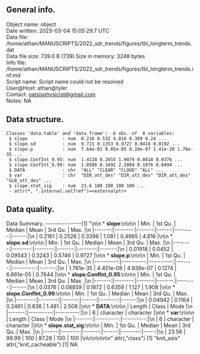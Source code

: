 <!-- This is a markdown file. -->


 General info.
---------------

Object name:    object      
Date written:   2023-03-04 15:05:29.7 UTC  
Data file:      /home/athan/MANUSCRIPTS/2022_sdr_trends/figures/tbl_longterm_trends.dat      
Data file size: 739.0 B (739) 
Size in memory: 3248 bytes      
Info file:      /home/athan/MANUSCRIPTS/2022_sdr_trends/figures/tbl_longterm_trends.inf.md      
Script name:    Script name could not be resolved      
User@Host:      athan@tyler   
Contact:        <natsisphysicist@gmail.com>      
Notes:          NA      


 Data structure.
-----------------

```
Classes 'data.table' and 'data.frame':	6 obs. of  8 variables:
 $ slope             : num  0.216 0.532 4.816 0.389 0.24 ...
 $ slope.sd          : num  0.721 0.1353 0.9727 0.0418 0.0192 ...
 $ slope.p           : num  7.64e-01 8.85e-05 8.10e-07 1.41e-20 1.76e-35 ...
 $ slope.ConfInt_0.95: num  1.4138 0.2655 1.9079 0.0818 0.0376 ...
 $ slope.ConfInt_0.99: num  1.8586 0.3492 2.5084 0.1076 0.0494 ...
 $ DATA              : chr  "ALL" "CLEAR" "CLOUD" "ALL" ...
 $ var               : chr  "DIR_att_des" "DIR_att_des" "DIR_att_des" "GLB_att_des" ...
 $ slope.stat_sig    : num  23.6 100 100 100 100 ...
 - attr(*, ".internal.selfref")=<externalptr> 
```


 Data quality.
---------------
 Data Summary.
---------------[1] "\n\n  * **slope**:\n\n\n    |   Min. | 1st Qu. | Median |  Mean | 3rd Qu. |  Max. |\n    |-------:|--------:|-------:|------:|--------:|------:|\n    | 0.2161 |  0.2526 | 0.3396 | 1.081 |  0.4965 | 4.816 |\n\n  * **slope.sd**:\n\n\n    |    Min. | 1st Qu. |  Median |   Mean | 3rd Qu. |   Max. |\n    |--------:|--------:|--------:|-------:|--------:|-------:|\n    | 0.01918 |  0.0452 | 0.09543 | 0.3243 |  0.5746 | 0.9727 |\n\n  * **slope.p**:\n\n\n    |      Min. |   1st Qu. |    Median |   Mean |   3rd Qu. |   Max. |\n    |----------:|----------:|----------:|-------:|----------:|-------:|\n    | 1.761e-35 | 4.451e-08 | 4.938e-07 | 0.1274 | 6.661e-05 | 0.7644 |\n\n  * **slope.ConfInt_0.95**:\n\n\n    |   Min. | 1st Qu. | Median |   Mean | 3rd Qu. |  Max. |\n    |-------:|--------:|-------:|-------:|--------:|------:|\n    | 0.0376 | 0.08859 | 0.1872 | 0.6359 |   1.127 | 1.908 |\n\n  * **slope.ConfInt_0.99**:\n\n\n    |    Min. | 1st Qu. | Median |  Mean | 3rd Qu. |  Max. |\n    |--------:|--------:|-------:|------:|--------:|------:|\n    | 0.04942 |  0.1164 | 0.2461 | 0.836 |   1.481 | 2.508 |\n\n  * **DATA**:\n\n\n    | Length |     Class |      Mode |\n    |-------:|----------:|----------:|\n    |      6 | character | character |\n\n  * **var**:\n\n\n    | Length |     Class |      Mode |\n    |-------:|----------:|----------:|\n    |      6 | character | character |\n\n  * **slope.stat_sig**:\n\n\n    |  Min. | 1st Qu. | Median |  Mean | 3rd Qu. | Max. |\n    |------:|--------:|-------:|------:|--------:|-----:|\n    | 23.56 |   99.99 |    100 | 87.26 |     100 |  100 |\n\n\n<!-- end of list -->\n\n\n"
attr(,"class")
[1] "knit_asis"
attr(,"knit_cacheable")
[1] NA

